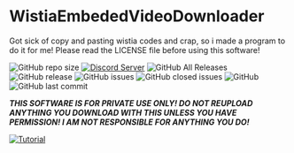 # WistiaEmbededVideoDownloader
Got sick of copy and pasting wistia codes and crap, so i made a program to do it for me!
Please read the LICENSE file before using this software!

![GitHub repo size](https://img.shields.io/github/repo-size/Puyodead1-Development/WistiaEmbededVideoDownloader.svg?style=plastic)
[![Discord Server](https://discordapp.com/api/guilds/589200717277954093/embed.png)](https://discord.gg/mfMQvYW)
![GitHub All Releases](https://img.shields.io/github/downloads/Puyodead1-Development/WistiaEmbededVideoDownloader/total.svg?style=plastic)
![GitHub release](https://img.shields.io/github/release/Puyodead1-Development/WistiaEmbededVideoDownloader.svg?style=plastic)
![GitHub issues](https://img.shields.io/github/issues/Puyodead1-Development/WistiaEmbededVideoDownloader.svg?style=plastic)
![GitHub closed issues](https://img.shields.io/github/issues-closed-raw/Puyodead1-Development/WistiaEmbededVideoDownloader.svg?style=plastic)
![GitHub](https://img.shields.io/github/license/Puyodead1-Development/WistiaEmbededVideoDownloader.svg?style=plastic)
![GitHub last commit](https://img.shields.io/github/last-commit/Puyodead1/WistiaEmbededVideoDownloader.svg?style=plastic)

<i>__THIS SOFTWARE IS FOR PRIVATE USE ONLY! DO NOT REUPLOAD ANYTHING YOU DOWNLOAD WITH THIS UNLESS YOU HAVE PERMISSION! I AM NOT RESPONSIBLE FOR ANYTHING YOU DO!__</i>

[![Tutorial](https://img.youtube.com/vi/8hFMjiog6hA/0.jpg)](https://www.youtube.com/watch?v=8hFMjiog6hA)
